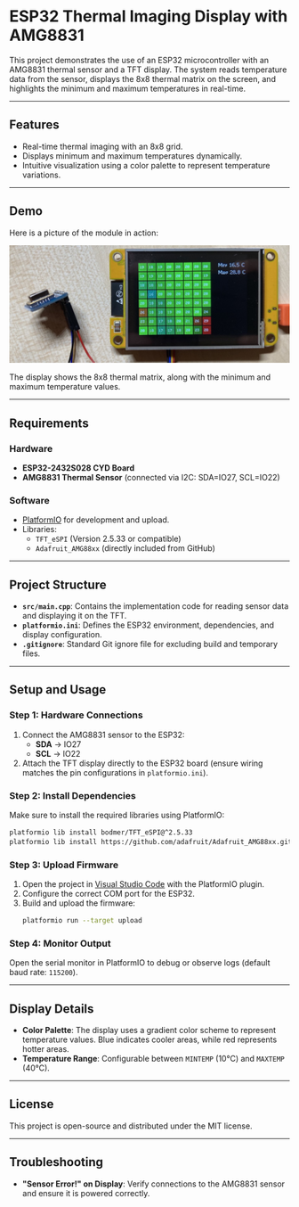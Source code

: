 # ESP32 Thermal Imaging Display with AMG8831

This project demonstrates the use of an ESP32 microcontroller with an AMG8831 thermal sensor and a TFT display. The system reads temperature data from the sensor, displays the 8x8 thermal matrix on the screen, and highlights the minimum and maximum temperatures in real-time.

---

## Features
- Real-time thermal imaging with an 8x8 grid.
- Displays minimum and maximum temperatures dynamically.
- Intuitive visualization using a color palette to represent temperature variations.

---

## Demo

Here is a picture of the module in action:

![Module in Action](images/module_demo.png)

The display shows the 8x8 thermal matrix, along with the minimum and maximum temperature values.

---

## Requirements

### Hardware
- **ESP32-2432S028 CYD Board**
- **AMG8831 Thermal Sensor** (connected via I2C: SDA=IO27, SCL=IO22)

### Software
- [PlatformIO](https://platformio.org/) for development and upload.
- Libraries:
  - `TFT_eSPI` (Version 2.5.33 or compatible)
  - `Adafruit_AMG88xx` (directly included from GitHub)

---

## Project Structure
- **`src/main.cpp`**: Contains the implementation code for reading sensor data and displaying it on the TFT.
- **`platformio.ini`**: Defines the ESP32 environment, dependencies, and display configuration.
- **`.gitignore`**: Standard Git ignore file for excluding build and temporary files.

---

## Setup and Usage

### Step 1: Hardware Connections
1. Connect the AMG8831 sensor to the ESP32:
   - **SDA** -> IO27
   - **SCL** -> IO22
2. Attach the TFT display directly to the ESP32 board (ensure wiring matches the pin configurations in `platformio.ini`).

### Step 2: Install Dependencies
Make sure to install the required libraries using PlatformIO:
```bash
platformio lib install bodmer/TFT_eSPI@^2.5.33
platformio lib install https://github.com/adafruit/Adafruit_AMG88xx.git
```

### Step 3: Upload Firmware
1. Open the project in [Visual Studio Code](https://code.visualstudio.com/) with the PlatformIO plugin.
2. Configure the correct COM port for the ESP32.
3. Build and upload the firmware:
   ```bash
   platformio run --target upload
   ```

### Step 4: Monitor Output
Open the serial monitor in PlatformIO to debug or observe logs (default baud rate: `115200`).

---

## Display Details
- **Color Palette**: The display uses a gradient color scheme to represent temperature values. Blue indicates cooler areas, while red represents hotter areas.
- **Temperature Range**: Configurable between `MINTEMP` (10°C) and `MAXTEMP` (40°C).

---

## License
This project is open-source and distributed under the MIT license.

---

## Troubleshooting
- **"Sensor Error!" on Display**: Verify connections to the AMG8831 sensor and ensure it is powered correctly.
